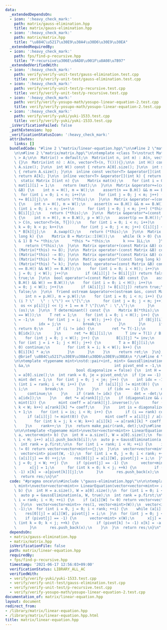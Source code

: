 ```yaml
---
data:
  _extendedDependsOn:
  - icon: ':heavy_check_mark:'
    path: matrix/gauss-elimination.hpp
    title: matrix/gauss-elimination.hpp
  - icon: ':heavy_check_mark:'
    path: matrix/matrix.hpp
    title: "\u884C\u5217\u30E9\u30A4\u30D6\u30E9\u30EA"
  _extendedRequiredBy:
  - icon: ':heavy_check_mark:'
    path: fps/find-p-recursive.hpp
    title: "P-recursive\u306E\u9AD8\u901F\u8A08\u7B97"
  _extendedVerifiedWith:
  - icon: ':heavy_check_mark:'
    path: verify/verify-unit-test/gauss-elimination.test.cpp
    title: verify/verify-unit-test/gauss-elimination.test.cpp
  - icon: ':heavy_check_mark:'
    path: verify/verify-unit-test/p-recursive.test.cpp
    title: verify/verify-unit-test/p-recursive.test.cpp
  - icon: ':heavy_check_mark:'
    path: verify/verify-yosupo-math/yosupo-linear-equation-2.test.cpp
    title: verify/verify-yosupo-math/yosupo-linear-equation-2.test.cpp
  - icon: ':heavy_check_mark:'
    path: verify/verify-yuki/yuki-1533.test.cpp
    title: verify/verify-yuki/yuki-1533.test.cpp
  _isVerificationFailed: false
  _pathExtension: hpp
  _verificationStatusIcon: ':heavy_check_mark:'
  attributes:
    links: []
  bundledCode: "#line 2 \"matrix/linear-equation.hpp\"\n\n#line 2 \"matrix/gauss-elimination.hpp\"\
    \n\n#line 2 \"matrix/matrix.hpp\"\n\ntemplate <class T>\nstruct Matrix {\n  vector<vector<T>\
    \ > A;\n\n  Matrix() = default;\n  Matrix(int n, int m) : A(n, vector<T>(m, T()))\
    \ {}\n  Matrix(int n) : A(n, vector<T>(n, T())){};\n\n  int H() const { return\
    \ A.size(); }\n\n  int W() const { return A[0].size(); }\n\n  int size() const\
    \ { return A.size(); }\n\n  inline const vector<T> &operator[](int k) const {\
    \ return A[k]; }\n\n  inline vector<T> &operator[](int k) { return A[k]; }\n\n\
    \  static Matrix I(int n) {\n    Matrix mat(n);\n    for (int i = 0; i < n; i++)\
    \ mat[i][i] = 1;\n    return (mat);\n  }\n\n  Matrix &operator+=(const Matrix\
    \ &B) {\n    int n = H(), m = W();\n    assert(n == B.H() && m == B.W());\n  \
    \  for (int i = 0; i < n; i++)\n      for (int j = 0; j < m; j++) (*this)[i][j]\
    \ += B[i][j];\n    return (*this);\n  }\n\n  Matrix &operator-=(const Matrix &B)\
    \ {\n    int n = H(), m = W();\n    assert(n == B.H() && m == B.W());\n    for\
    \ (int i = 0; i < n; i++)\n      for (int j = 0; j < m; j++) (*this)[i][j] -=\
    \ B[i][j];\n    return (*this);\n  }\n\n  Matrix &operator*=(const Matrix &B)\
    \ {\n    int n = H(), m = B.W(), p = W();\n    assert(p == B.H());\n    vector<vector<T>\
    \ > C(n, vector<T>(m, T{}));\n    for (int i = 0; i < n; i++)\n      for (int\
    \ k = 0; k < p; k++)\n        for (int j = 0; j < m; j++) C[i][j] += (*this)[i][k]\
    \ * B[k][j];\n    A.swap(C);\n    return (*this);\n  }\n\n  Matrix &operator^=(long\
    \ long k) {\n    Matrix B = Matrix::I(H());\n    while (k > 0) {\n      if (k\
    \ & 1) B *= *this;\n      *this *= *this;\n      k >>= 1LL;\n    }\n    A.swap(B.A);\n\
    \    return (*this);\n  }\n\n  Matrix operator+(const Matrix &B) const { return\
    \ (Matrix(*this) += B); }\n\n  Matrix operator-(const Matrix &B) const { return\
    \ (Matrix(*this) -= B); }\n\n  Matrix operator*(const Matrix &B) const { return\
    \ (Matrix(*this) *= B); }\n\n  Matrix operator^(const long long k) const { return\
    \ (Matrix(*this) ^= k); }\n\n  bool operator==(const Matrix &B) const {\n    assert(H()\
    \ == B.H() && W() == B.W());\n    for (int i = 0; i < H(); i++)\n      for (int\
    \ j = 0; j < W(); j++)\n        if (A[i][j] != B[i][j]) return false;\n    return\
    \ true;\n  }\n\n  bool operator!=(const Matrix &B) const {\n    assert(H() ==\
    \ B.H() && W() == B.W());\n    for (int i = 0; i < H(); i++)\n      for (int j\
    \ = 0; j < W(); j++)\n        if (A[i][j] != B[i][j]) return true;\n    return\
    \ false;\n  }\n\n  friend ostream &operator<<(ostream &os, const Matrix &p) {\n\
    \    int n = p.H(), m = p.W();\n    for (int i = 0; i < n; i++) {\n      os <<\
    \ (i ? \"   \" : \"\") << \"[\";\n      for (int j = 0; j < m; j++) {\n      \
    \  os << p[i][j] << (j + 1 == m ? \"]\\n\" : \",\");\n      }\n    }\n    return\
    \ (os);\n  }\n\n  T determinant() const {\n    Matrix B(*this);\n    assert(H()\
    \ == W());\n    T ret = 1;\n    for (int i = 0; i < H(); i++) {\n      int idx\
    \ = -1;\n      for (int j = i; j < W(); j++) {\n        if (B[j][i] != 0) {\n\
    \          idx = j;\n          break;\n        }\n      }\n      if (idx == -1)\
    \ return 0;\n      if (i != idx) {\n        ret *= T(-1);\n        swap(B[i],\
    \ B[idx]);\n      }\n      ret *= B[i][i];\n      T inv = T(1) / B[i][i];\n  \
    \    for (int j = 0; j < W(); j++) {\n        B[i][j] *= inv;\n      }\n     \
    \ for (int j = i + 1; j < H(); j++) {\n        T a = B[j][i];\n        if (a ==\
    \ 0) continue;\n        for (int k = i; k < W(); k++) {\n          B[j][k] -=\
    \ B[i][k] * a;\n        }\n      }\n    }\n    return ret;\n  }\n};\n\n/**\n *\
    \ @brief \u884C\u5217\u30E9\u30A4\u30D6\u30E9\u30EA\n */\n#line 4 \"matrix/gauss-elimination.hpp\"\
    \n\ntemplate <typename mint>\nstd::pair<int, mint> GaussElimination(vector<vector<mint>>\
    \ &a,\n                                      int pivot_end = -1,\n           \
    \                           bool diagonalize = false) {\n  int H = a.size(), W\
    \ = a[0].size();\n  int rank = 0, je = pivot_end;\n  if (je == -1) je = W;\n \
    \ mint det = 1;\n  for (int j = 0; j < je; j++) {\n    int idx = -1;\n    for\
    \ (int i = rank; i < H; i++) {\n      if (a[i][j] != mint(0)) {\n        idx =\
    \ i;\n        break;\n      }\n    }\n    if (idx == -1) {\n      det = 0;\n \
    \     continue;\n    }\n    if (rank != idx) {\n      det = -det;\n      swap(a[rank],\
    \ a[idx]);\n    }\n    det *= a[rank][j];\n    if (diagonalize && a[rank][j] !=\
    \ mint(1)) {\n      mint coeff = a[rank][j].inverse();\n      for (int k = j;\
    \ k < W; k++) a[rank][k] *= coeff;\n    }\n    int is = diagonalize ? 0 : rank\
    \ + 1;\n    for (int i = is; i < H; i++) {\n      if (i == rank) continue;\n \
    \     if (a[i][j] != mint(0)) {\n        mint coeff = a[i][j] / a[rank][j];\n\
    \        for (int k = j; k < W; k++) a[i][k] -= a[rank][k] * coeff;\n      }\n\
    \    }\n    rank++;\n  }\n  return make_pair(rank, det);\n}\n#line 4 \"matrix/linear-equation.hpp\"\
    \n\n\ntemplate <typename mint>\nvector<vector<mint>> LinearEquation(vector<vector<mint>>\
    \ a, vector<mint> b) {\n  int H = a.size(), W = a[0].size();\n  for (int i = 0;\
    \ i < H; i++) a[i].push_back(b[i]);\n  auto p = GaussElimination(a, W, true);\n\
    \  int rank = p.first;\n\n  for (int i = rank; i < H; ++i) {\n    if (a[i][W]\
    \ != 0) return vector<vector<mint>>{};\n  }\n\n  vector<vector<mint>> res(1, vector<mint>(W));\n\
    \  vector<int> pivot(W, -1);\n  for (int i = 0, j = 0; i < rank; ++i) {\n    while\
    \ (a[i][j] == 0) ++j;\n    res[0][j] = a[i][W], pivot[j] = i;\n  }\n  for (int\
    \ j = 0; j < W; ++j) {\n    if (pivot[j] == -1) {\n      vector<mint> x(W);\n\
    \      x[j] = 1;\n      for (int k = 0; k < j; ++k) {\n        if (pivot[k] !=\
    \ -1) x[k] = -a[pivot[k]][j];\n      }\n      res.push_back(x);\n    }\n  }\n\
    \  return res;\n}\n"
  code: "#pragma once\n\n#include \"gauss-elimination.hpp\"\n\n\ntemplate <typename\
    \ mint>\nvector<vector<mint>> LinearEquation(vector<vector<mint>> a, vector<mint>\
    \ b) {\n  int H = a.size(), W = a[0].size();\n  for (int i = 0; i < H; i++) a[i].push_back(b[i]);\n\
    \  auto p = GaussElimination(a, W, true);\n  int rank = p.first;\n\n  for (int\
    \ i = rank; i < H; ++i) {\n    if (a[i][W] != 0) return vector<vector<mint>>{};\n\
    \  }\n\n  vector<vector<mint>> res(1, vector<mint>(W));\n  vector<int> pivot(W,\
    \ -1);\n  for (int i = 0, j = 0; i < rank; ++i) {\n    while (a[i][j] == 0) ++j;\n\
    \    res[0][j] = a[i][W], pivot[j] = i;\n  }\n  for (int j = 0; j < W; ++j) {\n\
    \    if (pivot[j] == -1) {\n      vector<mint> x(W);\n      x[j] = 1;\n      for\
    \ (int k = 0; k < j; ++k) {\n        if (pivot[k] != -1) x[k] = -a[pivot[k]][j];\n\
    \      }\n      res.push_back(x);\n    }\n  }\n  return res;\n}\n"
  dependsOn:
  - matrix/gauss-elimination.hpp
  - matrix/matrix.hpp
  isVerificationFile: false
  path: matrix/linear-equation.hpp
  requiredBy:
  - fps/find-p-recursive.hpp
  timestamp: '2021-06-17 12:56:03+09:00'
  verificationStatus: LIBRARY_ALL_AC
  verifiedWith:
  - verify/verify-yuki/yuki-1533.test.cpp
  - verify/verify-unit-test/gauss-elimination.test.cpp
  - verify/verify-unit-test/p-recursive.test.cpp
  - verify/verify-yosupo-math/yosupo-linear-equation-2.test.cpp
documentation_of: matrix/linear-equation.hpp
layout: document
redirect_from:
- /library/matrix/linear-equation.hpp
- /library/matrix/linear-equation.hpp.html
title: matrix/linear-equation.hpp
---
```

